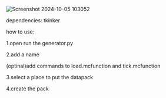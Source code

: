 ![Screenshot 2024-10-05 103052](https://github.com/user-attachments/assets/eb6dc840-7989-454a-aecd-faa31d42ad61)


dependencies:
tkinker


how to use:

1.open run the generator.py

2.add a name

(optinal)add commands to load.mcfunction and tick.mcfunction

3.select a place to put the datapack

4.create the pack
